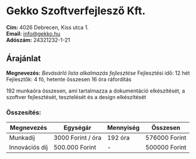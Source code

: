 # Gekko Szoftverfejlesző Kft.  
**Cím:** 4026 Debrecen, Kiss utca 1.  
**Email:** [info@gekko.hu](mailto:info@gekko.hu)  
**Adószám:** 24321232-1-21

## Árajánlat

**Megnevezés:** *Bevásárló lista alkalmazás fejlesztése*
Fejlesztési idő: 12 hét
Fejlesztők: 4 fő, hetente összesen 16 óra ráfordítás

192 munkaóra összesen, ami tartalmazza a dokumentáció elkészítését, a szoftver fejlesztését, tesztelését és a design elkészítését

### Összesítés:
|Megnevezés     |Egységár          |Mennyiség |Összesen      |
|---------------|------------------|----------|--------------|
| Munkadíj      |3000 Forint / óra |192 óra   |576000 Forint |
|Innovációs díj |500.000 Forint    |-         |500000 Forint |

